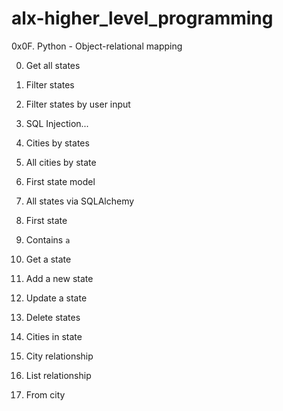 # alx-higher_level_programming
0x0F. Python - Object-relational mapping

0. Get all states

1. Filter states

2. Filter states by user input

3. SQL Injection...

4. Cities by states

5. All cities by state

6. First state model

7. All states via SQLAlchemy

8. First state

9. Contains `a`

10. Get a state

11. Add a new state

12. Update a state

13. Delete states

14. Cities in state

15. City relationship

16. List relationship

17. From city
